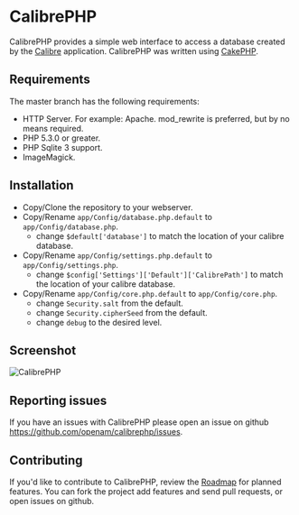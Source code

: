 # CalibrePHP

CalibrePHP provides a simple web interface to access a database created by the [Calibre](http://calibre-ebook.com) application. CalibrePHP was written using [CakePHP](http://cakephp.org).

## Requirements

The master branch has the following requirements:

* HTTP Server. For example: Apache. mod_rewrite is preferred, but by no means required.
* PHP 5.3.0 or greater.
* PHP Sqlite 3 support.
* ImageMagick.

## Installation

* Copy/Clone the repository to your webserver.
* Copy/Rename `app/Config/database.php.default` to `app/Config/database.php`.
	* change `$default['database']` to match the location of your calibre database.
* Copy/Rename `app/Config/settings.php.default` to `app/Config/settings.php`.
	* change `$config['Settings']['Default']['CalibrePath']` to match the location of your calibre database.
* Copy/Rename `app/Config/core.php.default` to `app/Config/core.php`.
	* change `Security.salt` from the default.
	* change `Security.cipherSeed` from the default.
	* change `debug` to the desired level.

## Screenshot

![CalibrePHP](https://raw.github.com/openam/calibrephp/gh-pages/images/screenshot.png)

## Reporting issues

If you have an issues with CalibrePHP please open an issue on github https://github.com/openam/calibrephp/issues.

## Contributing

If you'd like to contribute to CalibrePHP, review the [Roadmap](https://github.com/openam/calibrephp/wiki/Roadmap) for planned features.  You can fork the project add features and send pull requests, or open issues on github.
